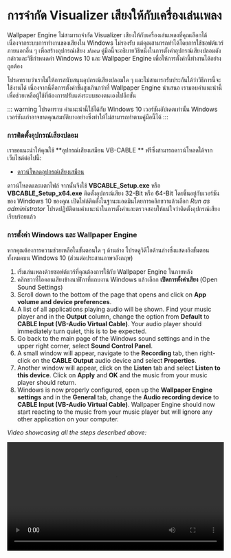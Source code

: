 # การจำกัด Visualizer เสียงให้กับเครื่องเล่นเพลง

Wallpaper Engine ไม่สามารถจำกัด Visualizer เสียงให้กับเครื่องเล่นเพลงที่คุณเลือกได้เนื่องจากระบบการทำงานของเสียงใน Windows ไม่รองรับ แต่คุณสามารถทำได้โดยการใช้ซอฟต์แวร์ภายนอกอื่น ๆ เพื่อสร้างอุปกรณ์เสียง *ปลอม* คู่มือนี้จะอธิบายวิธีหนึ่งในการตั้งค่าอุปกรณ์เสียงปลอมดังกล่าวและวิธีกำหนดค่า Windows 10 และ Wallpaper Engine เพื่อให้การตั้งค่านี้ทำงานได้อย่างถูกต้อง

โปรดทราบว่าเราไม่ให้การสนับสนุนอุปกรณ์เสียงปลอมใด ๆ และไม่สามารถรับประกันได้ว่าวิธีการนี้จะใช้งานได้ เนื่องจากนี่คือการตั้งค่าขั้นสูงเกินกว่าที่ Wallpaper Engine นำเสนอ เรามอบคำแนะนำนี้เพื่อช่วยเหลือผู้ใช้ที่ต้องการปรับแต่งระบบของตนเองไปอีกขั้น

::: warning
โปรดทราบ คำแนะนำนี้ใช้ได้กับ Windows 10 เวอร์ชันอัปเดตเท่านั้น Windows เวอร์ชันเก่าอาจขาดคุณสมบัติบางอย่างซึ่งทำให้ไม่สามารถทำตามคู่มือนี้ได้
:::

### การติดตั้งอุปกรณ์เสียงปลอม

เราขอแนะนำให้คุณใช้ **อุปกรณ์เสียงเสมือน VB-CABLE ** ฟรีซึ่งสามารถดาวน์โหลดได้จากเว็บไซต์ต่อไปนี้:

* [ดาวน์โหลดอุปกรณ์เสียงเสมือน](https://www.vb-audio.com/Cable/)

ดาวน์โหลดและแตกไฟล์ จากนั้นจึงใช้ **VBCABLE_Setup.exe** หรือ **VBCABLE_Setup_x64.exe** ติดตั้งอุปกรณ์เสียง 32-Bit หรือ 64-Bit โดยขึ้นอยู่กับเวอร์ชันของ Windows 10 ของคุณ เปิดไฟล์ติดตั้งในฐานะแอดมินโดยการคลิกขวาแล้วเลือก *Run as administrator* โปรดปฏิบัติตามคำแนะนำในการตั้งค่าและตรวจสอบให้แน่ใจว่าติดตั้งอุปกรณ์เสียงเรียบร้อยแล้ว

### การตั้งค่า Windows และ Wallpaper Engine

หากคุณต้องการความช่วยเหลือในขั้นตอนใด ๆ ด้านล่าง โปรดดูวิดีโอด้านล่างซึ่งแสดงถึงขั้นตอนทั้งหมดบน Windows 10 (ส่วนต่อประสานภาษาอังกฤษ)

1. เริ่มเล่นเพลงด้วยซอฟต์แวร์ที่คุณต้องการใช้กับ Wallpaper Engine ในภายหลัง
2. คลิกขวาที่ไอคอนเสียงข้างนาฬิกาที่แถบงาน Windows แล้วเลือก **เปิดการตั้งค่าเสียง** (Open Sound Settings)
3. Scroll down to the bottom of the page that opens and click on **App volume and device preferences**.
4. A list of all applications playing audio will be shown. Find your music player and in the **Output** column, change the option from **Default** to **CABLE Input (VB-Audio Virtual Cable)**. Your audio player should immediately turn quiet, this is to be expected.
5. Go back to the main page of the Windows sound settings and in the upper right corner, select **Sound Control Panel**.
6. A small window will appear, navigate to the **Recording** tab, then right-click on the **CABLE Output** audio device and select **Properties**.
7. Another window will appear, click on the **Listen** tab and select **Listen to this device**. Click on **Apply** and **OK** and the music from your music player should return.
8. Windows is now properly configured, open up the **Wallpaper Engine settings** and in the **General** tab, change the **Audio recording device** to **CABLE Input (VB-Audio Virtual Cable)**. Wallpaper Engine should now start reacting to the music from your music player but will ignore any other application on your computer.

*Video showcasing all the steps described above:*

<video width="100%" controls>
  <source src="/videos/audioinputdevice.mp4" type="video/mp4">
  Your browser does not support the video tag.
</video>
